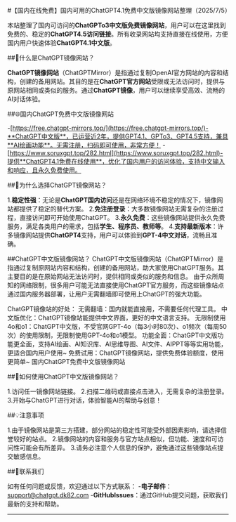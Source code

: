 #【国内在线免费】国内可用的ChatGPT4.1免费中文版镜像网站整理（2025/7/5）

本站整理了国内可访问的**ChatGPTo3中文版免费镜像网站**，用户可以在这里找到免费的、稳定的**ChatGPT4.5访问链接**。所有收录网站均支持直接在线使用，方便国内用户快速体验**ChatGPT4.1中文版**。

##🧐什么是ChatGPT镜像网站？

**ChatGPT镜像网站**（ChatGPTMirror）是指通过复制OpenAI官方网站的内容和结构，创建的备用网站。其目的是在**ChatGPT官方网站**受限或无法访问时，提供与原网站相同或类似的服务。通过**ChatGPT镜像**，用户可以继续享受高效、流畅的AI对话体验。

##🌐国内ChatGPT免费中文版镜像网站

-[https://free.chatgpt-mirrors.top/](https://free.chatgpt-mirrors.top/)-**ChatGPT中文版**，已运营近2年，提供GPT4.1、GPTo3、GPT4.5支持，兼具**AI绘画功能**。无需注册，扫码即可使用，非常方便！
-[https://www.soruxgpt.top/282.html](https://www.soruxgpt.top/282.html)-提供**ChatGPT4.1免费在线使用**，优化了国内用户的访问体验，支持中文输入和响应，且永久免费使用。

##🚀为什么选择ChatGPT镜像网站？

1.**稳定性强**：无论是**ChatGPT国内访问**还是在网络环境不稳定的情况下，镜像网站都提供了稳定的替代方案。
2.**免注册登录**：大多数镜像网站无需复杂的注册过程，直接访问即可开始使用ChatGPT。
3.**永久免费**：这些镜像网站提供永久免费服务，满足各类用户的需求，包括**学生、程序员、教师等**。
4.**支持最新版本**：许多镜像网站提供**ChatGPT4**支持，用户可以体验到**GPT-4中文对话**，流畅且准确。

##ChatGPT中文版镜像网站？
ChatGPT中文版镜像网站（ChatGPTMirror）是指通过复制原网站内容和结构，创建的备用网站，助大家使用ChatGPT服务。其主要目的是在原始网站无法访问时，提供相同或类似的服务和信息。
由于众所周知的网络限制，很多用户可能无法直接使用ChatGPT官方服务，而这些镜像站点通过国内服务器部署，让用户无需翻墙即可使用上ChatGPT的强大功能。

ChatGPT镜像站的好处：
无需翻墙：国内就能直接用，不需要任何代理工具。
中文版优化：ChatGPT镜像站能提供中文界面，更好的中文语言支持。
无限制使用4o和o1：ChatGPT中文版，不受官网GPT-4o（每3小时80次）、o1频次（每周50次）的使用限制，无限制使用GPT-4o和o1模型。
功能全面：ChatGPT中文版功能更全面，支持AI绘画、AI知识库、AI思维导图、AI文件、AIPPT等等实用功能，更适合国内用户使用~
免费试用：ChatGPT镜像网站，提供免费体验额度，使用更简单~
国内ChatGPT免费中文版镜像网站

##💬如何使用ChatGPT中文版镜像网站？

1.访问任一镜像网站链接。
2.扫描二维码或直接点击进入，无需复杂的注册登录。
3.开始与ChatGPT进行对话，体验智能AI的帮助与创意！

##💡注意事项

1.由于镜像网站是第三方搭建，部分网站的稳定性可能受外部因素影响，请选择信誉较好的站点。
2.镜像网站的内容和服务与官方站点相似，但功能、速度和可访问性可能会有所差异。
3.请务必注意个人信息的保护，避免通过这些镜像站点提交敏感信息。

##📨联系我们

如有任何问题或反馈，欢迎通过以下方式联系：
-**电子邮件**：[support@chatgpt.dk82.com](mailto:support@chatgpt.dk82.com)
-**GitHubIssues**：通过GitHub提交问题，获取我们最新的支持和帮助。

---
